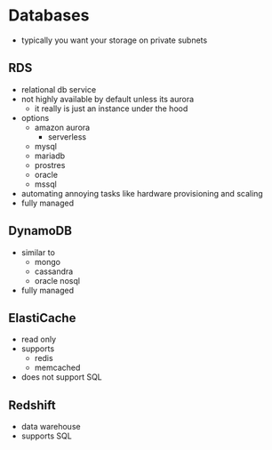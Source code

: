 # Databases

- typically you want your storage on private subnets

## RDS
- relational db service
- not highly available by default unless its aurora
  - it really is just an instance under the hood
- options
  - amazon aurora
    - serverless
  - mysql
  - mariadb
  - prostres
  - oracle
  - mssql
- automating annoying tasks like hardware provisioning and scaling
- fully managed

## DynamoDB
- similar to
  - mongo
  - cassandra
  - oracle nosql
- fully managed

## ElastiCache
- read only
- supports
  - redis
  - memcached
- does not support SQL

## Redshift
- data warehouse
- supports SQL